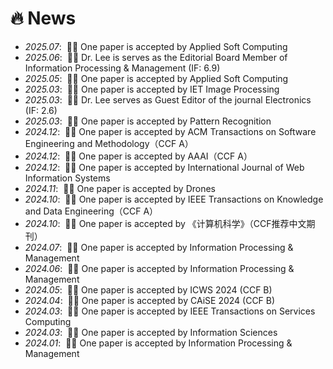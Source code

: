 # 🔥 News
- *2025.07*: &nbsp;🎉🎉 One paper is accepted by Applied Soft Computing
- *2025.06*: &nbsp;🎉🎉 Dr. Lee is serves as the Editorial Board Member of Information Processing & Management (IF: 6.9)
- *2025.05*: &nbsp;🎉🎉 One paper is accepted by Applied Soft Computing
- *2025.03*: &nbsp;🎉🎉 One paper is accepted by IET Image Processing
- *2025.03*: &nbsp;🎉🎉 Dr. Lee serves as Guest Editor of the journal Electronics (IF: 2.6)
- *2025.03*: &nbsp;🎉🎉 One paper is accepted by Pattern Recognition
- *2024.12*: &nbsp;🎉🎉 One paper is accepted by ACM Transactions on Software Engineering and Methodology（CCF A）
- *2024.12*: &nbsp;🎉🎉 One paper is accepted by AAAI（CCF A）
- *2024.12*: &nbsp;🎉🎉 One paper is accepted by International Journal of Web Information Systems
- *2024.11*: &nbsp;🎉🎉 One paper is accepted by Drones
- *2024.10*: &nbsp;🎉🎉 One paper is accepted by IEEE Transactions on Knowledge and Data Engineering（CCF A）
- *2024.10*: &nbsp;🎉🎉 One paper is accepted by 《计算机科学》（CCF推荐中文期刊）
- *2024.07*: &nbsp;🎉🎉 One paper is accepted by Information Processing & Management
- *2024.06*: &nbsp;🎉🎉 One paper is accepted by Information Processing & Management
- *2024.05*: &nbsp;🎉🎉 One paper is accepted by ICWS 2024 (CCF B)
- *2024.04*: &nbsp;🎉🎉 One paper is accepted by CAiSE 2024 (CCF B)
- *2024.03*: &nbsp;🎉🎉 One paper is accepted by IEEE Transactions on Services Computing
- *2024.03*: &nbsp;🎉🎉 One paper is accepted by Information Sciences
- *2024.01*: &nbsp;🎉🎉 One paper is accepted by Information Processing & Management
